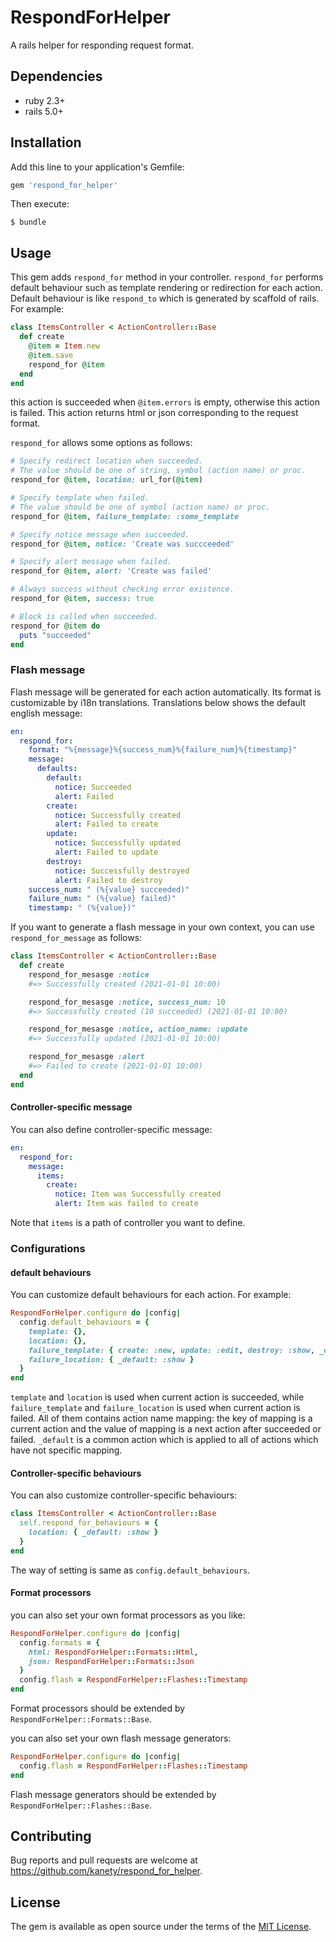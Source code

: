 # RespondForHelper

A rails helper for responding request format.

## Dependencies

* ruby 2.3+
* rails 5.0+

## Installation

Add this line to your application's Gemfile:

```ruby
gem 'respond_for_helper'
```

Then execute:

    $ bundle

## Usage

This gem adds `respond_for` method in your controller.
`respond_for` performs default behaviour such as template rendering or redirection for each action.
Default behaviour is like `respond_to` which is generated by scaffold of rails.
For example:

```ruby
class ItemsController < ActionController::Base
  def create
    @item = Item.new
    @item.save
    respond_for @item
  end
end
```

this action is succeeded when `@item.errors` is empty, otherwise this action is failed.
This action returns html or json corresponding to the request format.

`respond_for` allows some options as follows:

```ruby
# Specify redirect location when succeeded.
# The value should be one of string, symbol (action name) or proc.
respond_for @item, location: url_for(@item)

# Specify template when failed.
# The value should be one of symbol (action name) or proc.
respond_for @item, failure_template: :some_template

# Specify notice message when succeeded.
respond_for @item, notice: 'Create was succceeded'

# Specify alert message when failed.
respond_for @item, alert: 'Create was failed'

# Always success without checking error existence.
respond_for @item, success: true

# Block is called when succeeded.
respond_for @item do
  puts "succeeded"
end
```

### Flash message

Flash message will be generated for each action automatically.
Its format is customizable by i18n translations.
Translations below shows the default english message:

```yaml
en:
  respond_for:
    format: "%{message}%{success_num}%{failure_num}%{timestamp}"
    message:
      defaults:
        default:
          notice: Succeeded
          alert: Failed
        create:
          notice: Successfully created
          alert: Failed to create
        update:
          notice: Successfully updated
          alert: Failed to update
        destroy:
          notice: Successfully destroyed
          alert: Failed to destroy
    success_num: " (%{value} succeeded)"
    failure_num: " (%{value} failed)"
    timestamp: " (%{value})"
```

If you want to generate a flash message in your own context,
you can use `respond_for_message` as follows:

```ruby
class ItemsController < ActionController::Base
  def create
    respond_for_mesasge :notice
    #=> Successfully created (2021-01-01 10:00)

    respond_for_mesasge :notice, success_num: 10
    #=> Successfully created (10 succeeded) (2021-01-01 10:00)

    respond_for_mesasge :notice, action_name: :update
    #=> Successfully updated (2021-01-01 10:00)

    respond_for_mesasge :alert
    #=> Failed to create (2021-01-01 10:00)
  end
end
```

#### Controller-specific message

You can also define controller-specific message:

```yaml
en:
  respond_for:
    message:
      items:
        create:
          notice: Item was Successfully created
          alert: Item was failed to create
```

Note that `items` is a path of controller you want to define.

### Configurations

#### default behaviours

You can customize default behaviours for each action.
For example:

```ruby
RespondForHelper.configure do |config|
  config.default_behaviours = {
    template: {},
    location: {},
    failure_template: { create: :new, update: :edit, destroy: :show, _default: :show },
    failure_location: { _default: :show }
  }
end
```

`template` and `location` is used when current action is succeeded,
while `failure_template` and `failure_location` is used when current action is failed.
All of them contains action name mapping:
the key of mapping is a current action and the value of mapping is a next action after succeeded or failed.
`_default` is a common action which is applied to all of actions which have not specific mapping.

#### Controller-specific behaviours

You can also customize controller-specific behaviours:

```ruby
class ItemsController < ActionController::Base
  self.respond_for_behaviours = {
    location: { _default: :show }
  }
end
```

The way of setting is same as `config.default_behaviours`.

#### Format processors

you can also set your own format processors as you like:

```ruby
RespondForHelper.configure do |config|
  config.formats = {
    html: RespondForHelper::Formats::Html,
    json: RespondForHelper::Formats::Json
  }
  config.flash = RespondForHelper::Flashes::Timestamp
end
```

Format processors should be extended by `RespondForHelper::Formats::Base`.

you can also set your own flash message generators:

```ruby
RespondForHelper.configure do |config|
  config.flash = RespondForHelper::Flashes::Timestamp
end
```

Flash message generators should be extended by `RespondForHelper::Flashes::Base`.


## Contributing

Bug reports and pull requests are welcome at https://github.com/kanety/respond_for_helper.

## License

The gem is available as open source under the terms of the [MIT License](http://opensource.org/licenses/MIT).
